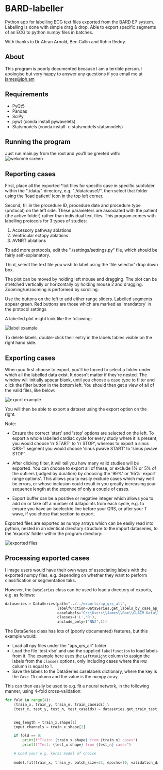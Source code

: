 # BARD-labeller
Python app for labelling ECG text files exported from the BARD EP system.
Labelling is done with simple drag & drop.
Able to export specific segments of an ECG to python numpy files in batches.

With thanks to Dr Ahran Arnold, Ben Cullin and Rohin Reddy.

## About

This program is poorly documented because I am a terrible person. I apologise but very happy to answer any questions if you email me at james@jph.am

## Requirements

* PyQt5
* Pandas
* SciPy
* pywt (conda install pywavelets)
* Statsmodels (conda install -c statsmodels statsmodels)

## Running the program

Just run main.py from the root and you'll be greeted with:
![welcome screen](http://i.imgur.com/VmDWRSt.jpg)

## Reporting cases

First, place all the exported *.txt files for specific case in specific subfolder within the "./data/" directory, e.g. "./data/case1/", then select that folder using the 'load patient' icon in the top left corner.

Second, fill in the procedure ID, procedure date and procedure type (protocol) on the left side. These parameters are associated with the patient (the active folder) rather than individual text files.
This program comes with labelling protocols for 3 types of studies:
1) Accessory pathway ablations
2) Ventricular ectopy ablations
3) AVNRT ablations

To add more protocols, edit the "./settings/settings.py" file, which should be fairly self-explanatory.

Third, select the text file you wish to label using the 'file selector' drop down box.

The plot can be moved by holding left mouse and dragging. The plot can be stretched vertically or horizontally by holding mouse 2 and dragging. Zooming/unzooming is performed by scrolling.

Use the buttons on the left to add either range sliders. Labelled segments appear green. Red buttons are those which are marked as 'mandatory' in the protocol settings.

A labelled plot might look like the following:

![label example](http://i.imgur.com/VwRGp4F.jpg)

To delete labels, double-click their entry in the labels tables visible on the right hand side.

## Exporting cases

When you first choose to export, you'll be forced to select a folder under which all the labelled data exist. It doesn't matter if they're nested. The window will initially appear blank, until you choose a case type to filter and click the filter button in the bottom left. You should then get a view of all of the valid files, like below:

![export example](https://i.imgur.com/kacCGb7.png)

You will then be able to export a dataset using the export option on the right.

Note:

* Ensure the correct 'start' and 'stop' options are selected on the left. To export a whole labelled cardiac cycle for every study where it is present, you would choose 'rr START' to 'rr STOP', whereas to export a sinus QRS-T segment you would choose 'sinus pwave START' to 'sinus pwave STOP'.

* After clicking filter, it will tell you how many valid studies will be exported. You can choose to export all of these, or exclude 1% or 5% of the outliers (judged by duration) by choosing the '99%' or '95%' export range options'. This allows you to easily exclude cases which may well be errors, or whose inclusion could result in you greatly increasing your sequence length at the expense of only a couple of cases.

* Export buffer can be a positive or negative integer which allows you to add on or take off a number of datapoints from each cycle, e.g. to ensure you have an isoelectric line before your QRS, or after your T wave, if you chose that section to export.

Exported files are exported as numpy arrays which can be easily read into python, nested in an identical directory structure to the import dataseries, to the 'exports' folder within the program directory:

![exported files](https://i.imgur.com/p11JMeM.png)

## Processing exported cases

I image users would have their own ways of associating labels with the exported numpy files, e.g. depending on whether they want to perform classification or segmentation taks.

However, the `DataSeries` class can be used to load a directory of exports, e.g. as follows:

```python
dataseries = DataSeries(path="../../exports/ap_qrs_all",
                        labelfunction=DataSeries.get_labels_by_case_ap_left_right,
                        caselabels="C:\\Users\\James\\Box\\CLAIM-Data\\CLAIM-AP\\test.xlsx",
                        classes=('L','R'),
                        include_only=("NN2",1))
```
                        
The DataSeries class has lots of (poorly documented) features, but this example would:

* Load all npy files under the "aps_qrs_all" folder
* Load the file 'test.xlsx' and use the supplied `labelfunction` to load labels from it. The example here uses the `LeftVsRight` column to assign the labels from the `classes` options, only including cases where the `NN2` column is equal to 1.
* Save the labels to the DataSeries.caselabels dictionary, where the key is the `Case ID` column and the value is the numpy array.

This can then easily be used to e.g. fit a neural network, in the following manner, using 4-fold cross-validation:

```python
for fold in range(4):
    (train_x, train_y, train_n, train_caseids),\
    (test_x, test_y, test_n, test_caseids) = dataseries.get_train_test_data(reverse=True, fold_num=fold,
                                                                            downsample_ratio=downsample_ratio)

    seq_length = train_x.shape[1]
    input_channels = train_x.shape[2]

    if fold == 0:
        print(f"Train: {train_x.shape} from {train_n} cases")
        print(f"Test: {test_x.shape} from {test_n} cases")

    # Load your e.g. keras model of choice
    
    model.fit(train_x, train_y, batch_size=32, epochs=10, validation_data=(test_x, test_y))
```
                        

